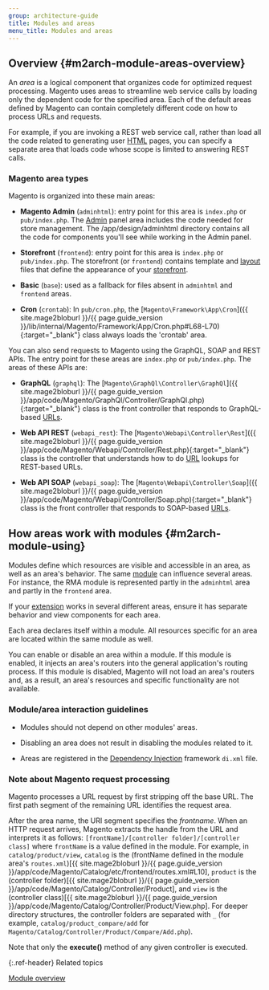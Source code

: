 ```yaml
---
group: architecture-guide
title: Modules and areas
menu_title: Modules and areas
---
```


## Overview {#m2arch-module-areas-overview}

An *area* is a logical component that organizes code for optimized request processing. Magento uses areas to streamline web service calls by loading only the dependent code for the specified area.  Each of the default areas defined by Magento can contain completely different code on how to process URLs and requests.

For example, if you are invoking a REST web service call, rather than load all the code related to generating user [HTML](https://glossary.magento.com/html) pages, you can specify a separate area that loads code whose scope is limited to answering  REST calls.

### Magento area types

Magento is organized into these main areas:

*  **Magento Admin** (`adminhtml`): entry point for this area is `index.php` or `pub/index.php`. The [Admin](https://glossary.magento.com/admin) panel area includes the code needed for store management. The /app/design/adminhtml directory contains all the code for components you'll see while working in the Admin panel.

*  **Storefront** (`frontend`): entry point for this area is `index.php` or `pub/index.php`. The storefront (or `frontend`)  contains template and [layout](https://glossary.magento.com/layout) files that define the appearance of your [storefront](https://glossary.magento.com/storefront).

*  **Basic** (`base`): used as a fallback for files absent in `adminhtml` and `frontend` areas.

*  **Cron** (`crontab`): In `pub/cron.php`, the [`Magento\Framework\App\Cron`]({{ site.mage2bloburl }}/{{ page.guide_version }}/lib/internal/Magento/Framework/App/Cron.php#L68-L70){:target="_blank"} class always loads the 'crontab' area.

You can also send requests to Magento using the GraphQL, SOAP and REST APIs. The entry point for these areas are `index.php` or `pub/index.php`. The areas of these APIs are:

*  **GraphQL** (`graphql`): The [`Magento\GraphQl\Controller\GraphQl`]({{ site.mage2bloburl }}/{{ page.guide_version }}/app/code/Magento/GraphQl/Controller/GraphQl.php){:target="_blank"} class is the front controller that responds to GraphQL-based [URLs](https://glossary.magento.com/url).

*  **Web API REST** (`webapi_rest`): The [`Magento\Webapi\Controller\Rest`]({{ site.mage2bloburl }}/{{ page.guide_version }}/app/code/Magento/Webapi/Controller/Rest.php){:target="_blank"} class is the controller that understands how to do [URL](https://glossary.magento.com/url) lookups for REST-based URLs.

*  **Web API SOAP** (`webapi_soap`): The [`Magento\Webapi\Controller\Soap`]({{ site.mage2bloburl }}/{{ page.guide_version }}/app/code/Magento/Webapi/Controller/Soap.php){:target="_blank"} class is the front controller that responds to SOAP-based [URLs](https://glossary.magento.com/url).

## How areas work with modules {#m2arch-module-using}

Modules define which resources are visible and accessible in an area, as well as an area's behavior. The same [module](https://glossary.magento.com/module) can influence several areas. For instance, the RMA module is represented partly in the `adminhtml` area and partly in the `frontend` area.

If your [extension](https://glossary.magento.com/extension) works in several different areas, ensure it has separate behavior and view components for each area.

Each area declares itself within a module. All resources specific for an area are located within the same module as well.

You can enable or disable an area within a module. If this module is enabled, it injects an area's routers into the general application's routing process. If this module is disabled, Magento will not load an area's routers and, as a result, an area's resources and specific functionality are not available.

### Module/area interaction guidelines

*  Modules should not depend on other modules' areas.

*  Disabling an area does not result in disabling the modules related to it.

*  Areas are registered in the [Dependency Injection](https://glossary.magento.com/dependency-injection) framework `di.xml` file.

### Note about Magento request processing

Magento processes a URL request by first stripping off the base URL. The first path segment of the remaining URL identifies the request area.

After the area name, the URI segment specifies the *frontname*. When an HTTP request arrives, Magento extracts the handle from the URL and interprets it as follows: `[frontName]/[controller folder]/[controller class]` where `frontName` is a value defined in the module. For example, in `catalog/product/view`, `catalog` is the (frontName defined in the module area's `routes.xml`)[{{ site.mage2bloburl }}/{{ page.guide_version }}/app/code/Magento/Catalog/etc/frontend/routes.xml#L10], `product` is the (controller folder)[{{ site.mage2bloburl }}/{{ page.guide_version }}/app/code/Magento/Catalog/Controller/Product], and `view` is the (controller class)[{{ site.mage2bloburl }}/{{ page.guide_version }}/app/code/Magento/Catalog/Controller/Product/View.php]. For deeper directory structures, the controller folders are separated with `_` (for example, `catalog/product_compare/add` for `Magento/Catalog/Controller/Product/Compare/Add.php`).

Note that only the **execute()** method of any given controller is executed.

{:.ref-header}
Related topics

[Module overview]({{page.baseurl}}/architecture/archi_perspectives/components/modules/mod_intro.html)

